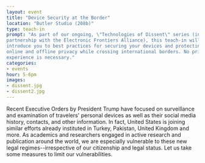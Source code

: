 ```yaml
---
layout: event
title: "Device Security at the Border"
location: "Butler Studio (208b)"
type: teach-in
prompt: "As part of our ongoing, \"Technologies of Dissent\" series (in
partnership with the Electronic Frontiers Alliance), this teach-in will
introduce you to best practices for securing your devices and protecting your
online and offline privacy while crossing international borders. No prior
experience is necessary."
categories:
- events
hour: 5-6pm
images:
- dissent.jpg
- dissent2.jpg
---
```


Recent Executive Orders by President Trump have focused on surveillance and
examination of travelers' personal devices as well as their social media
history, contacts, and other information. In fact, United States is joining
similar efforts already instituted in Turkey, Pakistan, United Kingdom and
more. As academics and researchers engaged in active research and publication
around the world, we are especially vulnerable to these new legal
regimes--irrespective of our citizenship and legal status. Let us take some
measures to limit our vulnerabilities.
